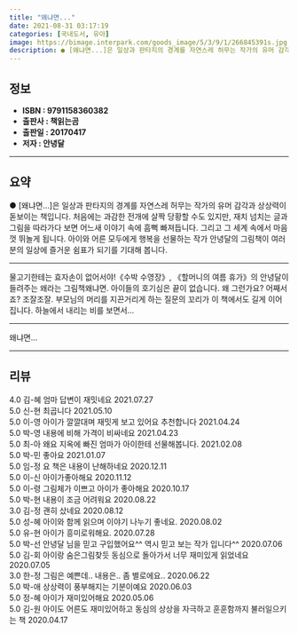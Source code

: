 ```yaml
---
title: "왜냐면..."
date: 2021-08-31 03:17:19
categories: [국내도서, 유아]
image: https://bimage.interpark.com/goods_image/5/3/9/1/266845391s.jpg
description: ● [왜냐면...]은 일상과 판타지의 경계를 자연스레 허무는 작가의 유머 감각과 상상력이 돋보이는 책입니다. 처음에는 과감한 전개에 살짝 당황할 수도 있지만, 재치 넘치는 글과 그림을 따라가다 보면 어느새 이야기 속에 흠뻑 빠져듭니다. 그리고 그 세계 속에서 마음껏 뛰놀게 됩니다. 아
---
```


## **정보**

- **ISBN : 9791158360382**
- **출판사 : 책읽는곰**
- **출판일 : 20170417**
- **저자 : 안녕달**

------



## **요약**

●  [왜냐면...]은 일상과 판타지의 경계를 자연스레 허무는 작가의 유머 감각과 상상력이 돋보이는 책입니다. 처음에는 과감한 전개에 살짝 당황할 수도 있지만, 재치 넘치는 글과 그림을 따라가다 보면 어느새 이야기 속에 흠뻑 빠져듭니다. 그리고 그 세계 속에서 마음껏 뛰놀게 됩니다. 아이와 어른 모두에게 행복을 선물하는 작가 안녕달의 그림책이 여러분의 일상에 즐거운 쉼표가 되기를 기대해 봅니다.

------

물고기한테는 효자손이 없어서야!《수박 수영장》, 《할머니의 여름 휴가》의 안녕달이 들려주는 왜라는 그림책왜냐면. 아이들의 호기심은 끝이 없습니다. 왜 그런가요? 어째서죠? 조잘조잘. 부모님의 머리를 지끈거리게 하는 질문의 꼬리가 이 책에서도 길게 이어집니다. 하늘에서 내리는 비를 보면서... 

------


왜냐면... 

------


## **리뷰** 

4.0 김-혜 엄마 답변이 재밋네요 2021.07.27 <br/>5.0 신-현 최곱니다  2021.05.10 <br/>5.0 이-영 아이가 깔깔대며 재밋게 보고 있어요 추천합니다 2021.04.24 <br/>5.0 박-영 내용에 비해 가격이 비싸네요 2021.04.23 <br/>5.0 최-아 왜요 지옥에 빠진 엄마가 아이한테 선물해봅니다.  2021.02.08 <br/>5.0 박-민 좋아요 2021.01.07 <br/>5.0 임-정 요 책은 내용이 난해하네요 2020.12.11 <br/>5.0 이-신 아이가좋아해요 2020.11.12 <br/>5.0 이-령 그림체가 이쁘고 아이가 좋아해요 2020.10.17 <br/>5.0 박-현 내용이 조금 어려워요
 2020.08.22 <br/>3.0 김-정 괜히 샀네요 2020.08.12 <br/>5.0 성-혜 아이와 함께 읽으며 이야기 나누기 좋네요. 2020.08.02 <br/>5.0 유-현 아이가 흥미로워해요. 2020.07.28 <br/>5.0 박-선 안녕달 님을 믿고 구입했어요^^ 역시 믿고 보는 작가 입니다^^ 2020.07.06 <br/>5.0 김-회 아이랑 숨은그림찾듯 동심으로 돌아가서 너무 재미있게 읽었네요 2020.07.05 <br/>3.0 한-정 그림은 예쁜데.. 내용은.. 좀 별로에요..  2020.06.22 <br/>5.0 박-애 상상력이 풍부해지는 기분이예요   2020.06.03 <br/>5.0 정-혜 아이가 재미있어해요 2020.05.06 <br/>5.0 김-원 아이도 어른도 재미있어하고 동심의 상상을 자극하고 훈훈함까지 불러일으키는 책 2020.04.17 <br/>